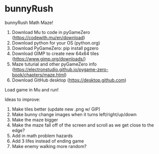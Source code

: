 # bunnyRush
bunnyRush Math Maze!

1. Download Mu to code in pyGameZero (https://codewith.mu/en/download)
2. Download python for your OS (python.org)
3. Download PyGameZero: pip install pgzero
4. Download GIMP to create new 64x64 tiles (https://www.gimp.org/downloads/)
5. Maze tuturial and other pyGameZero info (https://electronstudio.github.io/pygame-zero-book/chapters/maze.html)
6. Download GitHub desktop (https://desktop.github.com)

Load game in Mu and run!

Ideas to improve:
1. Make tiles better (update new .png w/ GIP)
2. Make bunny change images when it turns left/right/up/down
3. Make the maze bigger
4. Make the maze fall off of the screen and scroll as we get close to the edge?
5. Add in math problem hazards
6. Add 3 lifes instead of ending game
7. Make enemy walking more random?